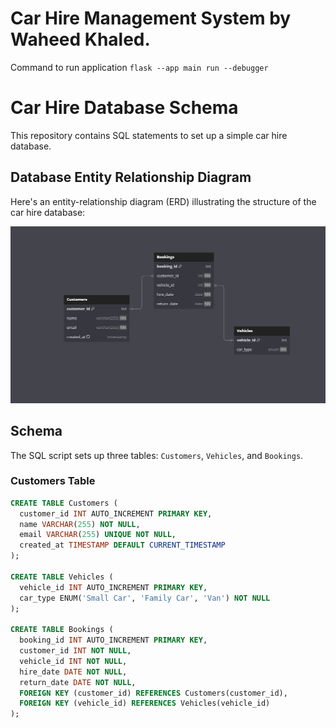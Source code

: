 # Car Hire Management System by Waheed Khaled.

Command to run application `flask --app main run --debugger`

# Car Hire Database Schema

This repository contains SQL statements to set up a simple car hire database.

## Database Entity Relationship Diagram

Here's an entity-relationship diagram (ERD) illustrating the structure of the car hire database:

![ERD](./erd.png)

## Schema

The SQL script sets up three tables: `Customers`, `Vehicles`, and `Bookings`.

### Customers Table

```sql
CREATE TABLE Customers (
  customer_id INT AUTO_INCREMENT PRIMARY KEY,
  name VARCHAR(255) NOT NULL,
  email VARCHAR(255) UNIQUE NOT NULL,
  created_at TIMESTAMP DEFAULT CURRENT_TIMESTAMP
);

CREATE TABLE Vehicles (
  vehicle_id INT AUTO_INCREMENT PRIMARY KEY,
  car_type ENUM('Small Car', 'Family Car', 'Van') NOT NULL
);

CREATE TABLE Bookings (
  booking_id INT AUTO_INCREMENT PRIMARY KEY,
  customer_id INT NOT NULL,
  vehicle_id INT NOT NULL,
  hire_date DATE NOT NULL,
  return_date DATE NOT NULL,
  FOREIGN KEY (customer_id) REFERENCES Customers(customer_id),
  FOREIGN KEY (vehicle_id) REFERENCES Vehicles(vehicle_id)
);
```
